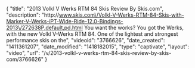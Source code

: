 {
    "title": "2013 Volkl V Werks RTM 84 Skis Review By Skis.com",
    "description": "http:\/\/www.skis.com\/Volkl-V-Werks-RTM-84-Skis-with-Marker-V-Werks-iPT-Wide-Ride-12.0-Bindings-2013\/272638P,default,pd.html  You want the works? You got the Werks, with the new Volkl V-Werks RTM 84. One of the lightest and strongest performance skis on the",
    "videoid": "3766626",
    "date_created": "1411361207",
    "date_modified": "1418182015",
    "type": "captivate",
    "layout": "video",
    "url": "\/v\/2013-volkl-v-werks-rtm-84-skis-review-by-skis-com\/3766626"
}